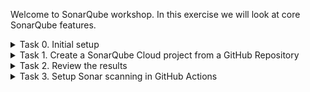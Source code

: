 Welcome to SonarQube workshop. In this exercise we will look at core SonarQube features.

<details>
  <summary>Task 0. Initial setup</summary>
Use this repository template to create a new repository. If the Action gods were merciful today, the automation has already invited you to SonarQube Workshop organisation, created a repository from the template and used your GutHub username for repository name.

If you haven't done so yet, please log into SonarQube Cloud from https://sonarcloud.io/login. Please make sure to use GitHub for authentication. 

![GitHub Login](workshop_images/github_login.jpg)

While it's possible to log in with other DevOps platforms, we will be using GitHub in this exercise. Your SonarQube Cloud account will be created if this is the first time you are logging into the platform. Once your account is created, the admin will add you to the SonarQube Workshop organisation.
</details>

<details>
  <summary>Task 1. Create a SonarQube Cloud project from a GitHub Repository</summary>

To create a new project in SonarQube Cloud from your GitHub repository, follow these steps:
  1. Log in to [SonarQube Cloud](https://sonarcloud.io/login) using your GitHub account.
  2. Click on **"+ Analyze new project"** 
  ![Create project](workshop_images/create_project.jpg)
  
  3. Make sure to select **SonarQube Workshop** in organisation list. In the list of repositories, find and select the repository that was created for you. Make sure the repository name includes your GitHub username (e.g., `sq-workshop-yourusername`). Click on **Set Up** button.
  ![Select the repository](workshop_images/select_reporitory.jpg)
  
  4. In the **Set up project for Clean as You Code** screen, select **Number of days** and accept the default 30 days period. Click on **Create project** button.
  ![New code](workshop_images/clean_as_you_code.jpg)
  
  5. SonarQube will start the analysis of the project which will take a few minutes
  ![Initial analysis](workshop_images/initial_analysis.jpg)
  
  6. When the initial analysis is completed, you should be able to see all issues found by SonarQube (make sure to select `Main branch` on the left):
  ![Initial analysis result](workshop_images/initial_analysis_result.jpg)
  </details>

<details>
  <summary>Task 2. Review the results</summary>
  Go to `Issues` tab. Here you can see all the issues that were detected in your code. Feel free to filter by various parameters. 

  Go to `Security Hotspots` tab. A security hotspot highlights a security-sensitive piece of code that the developer needs to review. SonarQube Cloud helps you find security hotspots in your code when running analyses. You can read more about Security Hotspots on https://docs.sonarsource.com/sonarqube-cloud/digging-deeper/security-hotspots
  
  Go to `Inventory` -> `Dependencies`. This is where Sonar reports on what [third party libraries](https://docs.sonarsource.com/sonarqube-cloud/advanced-security/viewing-dependencies) were imported into your application. But wait.... why there are 0 dependnencies? If you look at `package.json` file in your repositories - there are definitely a few packages that were declared! 

  The reason for this is how the scanning is configured. With GitHub it is possible to have your code [scanned automatically](https://docs.sonarsource.com/sonarqube-cloud/advanced-setup/automatic-analysis). In order to scan for vulnerable packages we need to implement scanning in our pipelines.
</details>

<details>
  <summary>Task 3. Setup Sonar scanning in GitHub Actions</summary>
  Go to `Administration` -> `Analisys Method`. As you can see, the automated analysis is enabled by default. We will need to turn that off and set up the analysis with GitHub Actions.
  
</details>
